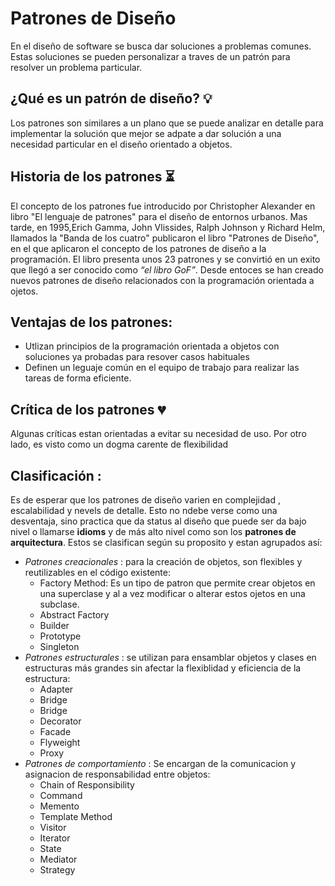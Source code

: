 # Patrones de Diseño
En el diseño de software se busca dar soluciones a problemas comunes. Estas soluciones se pueden personalizar a traves de un patrón para resolver un problema particular.

## ¿Qué es un patrón de diseño? :bulb:
Los patrones son similares a un plano que se puede analizar en detalle para implementar la solución que mejor se adpate a dar solución a una necesidad particular en el diseño orientado a objetos.

## Historia de los patrones :hourglass_flowing_sand:
El concepto de los patrones fue introducido por Christopher Alexander en libro "El lenguaje de patrones" para el diseño de entornos urbanos. Mas tarde, en 1995,Erich Gamma, John Vlissides, Ralph Johnson y Richard Helm, llamados la "Banda de los cuatro" publicaron el libro "Patrones de Diseño", en el que aplicaron el concepto de los patrones de diseño a la programación. El libro presenta unos 23 patrones y se convirtió en un exito que llegó a ser conocido como  *“el libro GoF”*. Desde entoces se han creado nuevos patrones de diseño relacionados con la programación orientada a ojetos.

## Ventajas de los patrones:
- Utlizan principios de la programación orientada a objetos con soluciones ya probadas para resover casos habituales
- Definen un leguaje común en el equipo de trabajo para realizar las tareas de forma eficiente.

## Crítica de los patrones :broken_heart:

Algunas críticas estan orientadas a evitar su necesidad de uso. Por otro lado, es visto como un dogma carente de flexibilidad 

## Clasificación :
Es de esperar que los patrones de diseño varien en complejidad , escalabilidad y nevels de detalle. Esto no ndebe verse como una desventaja, sino practica que da status al diseño que puede ser da bajo nivel o llamarse **idioms** y de más alto nivel como son los **patrones de arquitectura**. Estos se clasifican según su proposito y estan agrupados así:

- *Patrones creacionales* : para la creación de objetos, son flexibles y reutilizables en el código existente:
  - Factory Method: Es un tipo de patron que permite crear objetos en una superclase y al a vez modificar o alterar estos ojetos en una subclase.
  - Abstract Factory
  - Builder
  - Prototype
  - Singleton
- *Patrones estructurales* : se utilizan para ensamblar objetos y clases en estructuras más grandes sin afectar la flexiblidad y eficiencia de la estructura:
  - Adapter
  - Bridge
  - Bridge
  - Decorator
  - Facade
  - Flyweight
  - Proxy
- *Patrones de comportamiento* : Se encargan de la comunicacion y asignacion de responsabilidad entre objetos:
  - Chain of Responsibility
  - Command
  - Memento
  - Template Method
  - Visitor
  - Iterator
  - State
  - Mediator
  - Strategy
  
